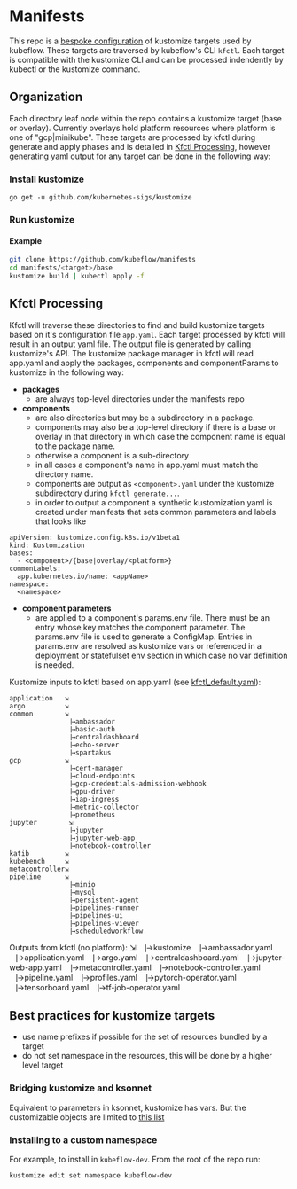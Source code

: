 # Manifests
This repo is a [bespoke configuration](https://github.com/kubernetes-sigs/kustomize/blob/master/docs/glossary.md#bespoke-configuration) of kustomize targets used by kubeflow. These targets are traversed by kubeflow's CLI `kfctl`. Each target is compatible with the kustomize CLI and can be processed indendently by kubectl or the kustomize command. 

## Organization
Each directory leaf node within the repo contains a kustomize target (base or overlay). Currently overlays hold platform resources where platform is one of "gcp|minikube". These targets are processed by kfctl during generate and apply phases and is detailed in [Kfctl Processing](#kfctl-processing), however generating yaml output for any target can be done in the following way:

### Install kustomize

`go get -u github.com/kubernetes-sigs/kustomize`

### Run kustomize

#### Example

```bash
git clone https://github.com/kubeflow/manifests
cd manifests/<target>/base
kustomize build | kubectl apply -f
```

## Kfctl Processing 
Kfctl will traverse these directories to find and build kustomize targets based on it's configuration file `app.yaml`. Each target processed by kfctl will result in an output yaml file. The output file is generated by calling kustomize's API.  The kustomize package manager in kfctl will read app.yaml and apply the packages, components and componentParams to kustomize in the following way:

- **packages** 
  - are always top-level directories under the manifests repo
- **components** 
  - are also directories but may be a subdirectory in a package.
  - components may also be a top-level directory if there is a base or overlay in that directory in which case the component name is equal to the package name. 
  - otherwise a component is a sub-directory 
  - in all cases a component's name in app.yaml must match the directory name.
  - components are output as `<component>.yaml` under the kustomize subdirectory during `kfctl generate...`. 
  - in order to output a component a synthetic kustomization.yaml is created under manifests that sets common parameters and labels that looks like 
```
apiVersion: kustomize.config.k8s.io/v1beta1
kind: Kustomization
bases:
  - <component>/{base|overlay/<platform>}
commonLabels:
  app.kubernetes.io/name: <appName>
namespace:
  <namespace>
```
- **component parameters** 
  - are applied to a component's params.env file. There must be an entry whose key matches the component parameter. The params.env file is used to generate a ConfigMap. Entries in params.env are resolved as kustomize vars or referenced in a deployment or statefulset env section in which case no var definition is needed.

Kustomize inputs to kfctl based on app.yaml (see [kfctl_default.yaml](https://github.com/kubeflow/kubeflow/blob/master/bootstrap/config/kfctl_default.yaml)):

```
application   ⇲
argo          ⇲
common        ⇲
              ⎹→ambassador
              ⎹→basic-auth
              ⎹→centraldashboard
              ⎹→echo-server
              ⎹→spartakus
gcp           ⇲                                   
              ⎹→cert-manager
              ⎹→cloud-endpoints
              ⎹→gcp-credentials-admission-webhook
              ⎹→gpu-driver
              ⎹→iap-ingress
              ⎹→metric-collector
              ⎹→prometheus
jupyter        ⇲                                   
              ⎹→jupyter
              ⎹→jupyter-web-app
              ⎹→notebook-controller
katib         ⇲                                   
kubebench     ⇲                                   
metacontroller⇲                                   
pipeline      ⇲                                   
              ⎹→minio
              ⎹→mysql
              ⎹→persistent-agent
              ⎹→pipelines-runner
              ⎹→pipelines-ui
              ⎹→pipelines-viewer
              ⎹→scheduledworkflow
```

Outputs from kfctl (no platform):
<deployment>  ⇲
              ⎹→kustomize
                        ⎹→ambassador.yaml
                        ⎹→application.yaml
                        ⎹→argo.yaml
                        ⎹→centraldashboard.yaml
                        ⎹→jupyter-web-app.yaml
                        ⎹→metacontroller.yaml
                        ⎹→notebook-controller.yaml
                        ⎹→pipeline.yaml
                        ⎹→profiles.yaml
                        ⎹→pytorch-operator.yaml
                        ⎹→tensorboard.yaml
                        ⎹→tf-job-operator.yaml


## Best practices for kustomize targets

- use name prefixes if possible for the set of resources bundled by a target
- do not set namespace in the resources, this will be done by a higher level target


### Bridging kustomize and ksonnet

Equivalent to parameters in ksonnet, kustomize has vars. But the customizable objects are limited to [this list](https://github.com/kubernetes-sigs/kustomize/blob/master/pkg/transformers/config/defaultconfig/varreference.go)

### Installing to a custom namespace

For example, to install in `kubeflow-dev`. From the root of the repo run:

```bash
kustomize edit set namespace kubeflow-dev
```
